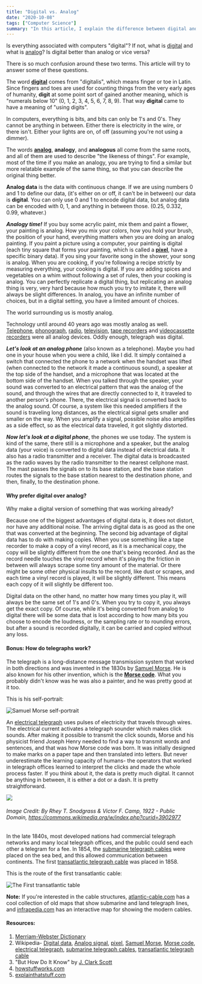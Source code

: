 ```yaml
---
title: "Digital vs. Analog"
date: "2020-10-08"
tags: ["Computer Science"]
summary: "In this article, I explain the difference between digital and analog data. I also briefly talk about how analog/digital phones and telegraphs work."
---
```


Is everything associated with computers "digital"? If not, what is [digital](https://en.wikipedia.org/wiki/Digital_data) and what is [analog](https://en.wikipedia.org/wiki/Analog_signal)? Is digital better than analog or vice versa?

There is so much confusion around these two terms. This article will try to answer some of these questions.

The word **[digital](https://en.wikipedia.org/wiki/Digital_data)** comes from "digitalis", which means finger or toe in Latin. Since fingers and toes are used for counting things from the very early ages of humanity, **digit** at some point sort of gained another meaning, which is "numerals below 10" (0, 1, 2, 3, 4, 5, 6, 7, 8, 9). That way **digital** came to have a meaning of "using digits".

In computers, everything is bits, and bits can only be 1's and 0's. They cannot be anything in between. Either there is electricity in the wire, or there isn't. Either your lights are on, of off (assuming you're not using a dimmer).

The words **[analog](https://en.wikipedia.org/wiki/Analog_signal)**, **analogy**, and **analogous** all come from the same roots, and all of them are used to describe "the likeness of things". For example, most of the time if you make an analogy, you are trying to find a similar but more relatable example of the same thing, so that you can describe the original thing better.

**Analog data** is the data with continuous change. If we are using numbers 0 and 1 to define our data, (it's either on or off, it can't be in between) our data is **digital**. You can only use 0 and 1 to encode digital data, but analog data can be encoded with 0, 1, and anything in between those. (0.25, 0.332, 0.99, whatever.)

_**Analogy time!**_ If you buy some acrylic paint, mix them and paint a flower, your painting is analog. How you mix your colors, how you hold your brush, the position of your hand, everything matters when you are doing an analog painting. If you paint a picture using a computer, your painting is digital (each tiny square that forms your painting, which is called a **[pixel](https://en.wikipedia.org/wiki/Pixel)**, have a specific binary data). If you sing your favorite song in the shower, your song is analog. When you are cooking, if you're following a recipe strictly by measuring everything, your cooking is digital. If you are adding spices and vegetables on a whim without following a set of rules, then your cooking is analog. You can perfectly replicate a digital thing, but replicating an analog thing is very, very hard because how much you try to imitate it, there will always be slight differences. In analog, you have an infinite number of choices, but in a digital setting, you have a limited amount of choices.

The world surrounding us is mostly analog.

Technology until around 40 years ago was mostly analog as well. [Telephone](https://en.wikipedia.org/wiki/Telephone), [phonograph](https://en.wikipedia.org/wiki/Phonograph), [radio](https://en.wikipedia.org/wiki/Radio), [television](https://en.wikipedia.org/wiki/Television), [tape recorders](https://en.wikipedia.org/wiki/Tape_recorder) and [videocassette recorders](https://en.wikipedia.org/wiki/Videocassette_recorder) were all analog devices. Oddly enough, telegraph was digital.

_**Let's look at an analog phone**_ (also known as a telephone). Maybe you had one in your house when you were a child, like I did. It simply contained a switch that connected the phone to a network when the handset was lifted (when connected to the network it made a continuous sound), a speaker at the top side of the handset, and a microphone that was located at the bottom side of the handset. When you talked through the speaker, your sound was converted to an electrical pattern that was the analog of the sound, and through the wires that are directly connected to it, it traveled to another person's phone. There, the electrical signal is converted back to the analog sound. Of course, a system like this needed amplifiers if the sound is traveling long distances, as the electrical signal gets smaller and smaller on the way. When you amplify a signal, possible noise also amplifies as a side effect, so as the electrical data traveled, it got slightly distorted.

_**Now let's look at a digital phone**_, the phones we use today. The system is kind of the same, there still is a microphone and a speaker, but the analog data (your voice) is converted to digital data instead of electrical data. It also has a radio transmitter and a receiver. The digital data is broadcasted as the radio waves by the radio transmitter to the nearest cellphone mast. The mast passes the signals on to its base station, and the base station routes the signals to the base station nearest to the destination phone, and then, finally, to the destination phone.

#### Why prefer digital over analog?

Why make a digital version of something that was working already?

Because one of the biggest advantages of digital data is, it does not distort, nor have any additional noise. The arriving digital data is as good as the one that was converted at the beginning. The second big advantage of digital data has to do with making copies. When you use something like a tape recorder to make a copy of a vinyl record, as it is a mechanical copy, the copy will be slightly different from the one that's being recorded. And as the record needle touches the vinyl record when it's playing the friction in between will always scrape some tiny amount of the material. Or there might be some other physical insults to the record, like dust or scrapes, and each time a vinyl record is played, it will be slightly different. This means each copy of it will slightly be different too.

Digital data on the other hand, no matter how many times you play it, will always be the same set of 1's and 0's. When you try to copy it, you always get the exact copy. Of course, while it's being converted from analog to digital there will be some data that is lost according to how many bits you choose to encode the loudness, or the sampling rate or to rounding errors, but after a sound is recorded digitally, it can be carried and copied without any loss.

#### Bonus: How do telegraphs work?

The telegraph is a long-distance message transmission system that worked in both directions and was invented in the 1830s by [Samuel Morse](https://en.wikipedia.org/wiki/Samuel_Morse). He is also known for his other invention, which is the **[Morse code](https://en.wikipedia.org/wiki/Morse_code)**. What you probably didn't know was he was also a painter, and he was pretty good at it too.

This is his self-portrait:

![Samuel Morse self-portrait](../images/blog/digital_vs_analog/1002px-Samuel_Finley_Breese_Morse_-_Samuel_F._B._Morse_Self-Portrait_-_Google_Art_Project.jpg)

An [electrical telegraph](https://en.wikipedia.org/wiki/Electrical_telegraph) uses pulses of electricity that travels through wires. The electrical current activates a telegraph sounder which makes click sounds. After making it possible to transmit the click sounds, Morse and his physicist friend Joseph Henry needed to find a way to transmit words and sentences, and that was how Morse code was born. It was initially designed to make marks on a paper tape and then translated into letters. But never underestimate the learning capacity of humans- the operators that worked in telegraph offices learned to interpret the clicks and made the whole process faster. If you think about it, the data is pretty much digital. It cannot be anything in between, it is either a dot or a dash. It is pretty straightforward.

![](../images/blog/digital_vs_analog/1280px-International_Morse_Code.svg.png)

###### Image Credit: By Rhey T. Snodgrass &amp; Victor F. Camp, 1922 - Public Domain, https://commons.wikimedia.org/w/index.php?curid=3902977

In the late 1840s, most developed nations had commercial telegraph networks and many local telegraph offices, and the public could send each other a telegram for a fee. In 1854, the [submarine telegraph cables](https://en.wikipedia.org/wiki/Submarine_communications_cable) were placed on the sea bed, and this allowed communication between continents. The first [transatlantic telegraph cable](https://en.wikipedia.org/wiki/Transatlantic_telegraph_cable) was placed in 1858.

This is the route of the first transatlantic cable:

![The First transatlantic table](../images/blog/digital_vs_analog/Atlantic_cable_Map.jpg)

**Note:** If you're interested in the cable structures, [atlantic-cable.com](https://atlantic-cable.com/Maps/index.htm) has a cool collection of old maps that show submarine and land telegraph lines, and [infrapedia.com](https://live.infrapedia.com/) has an interactive map for showing the modern cables.

#### Resources:

1. [Merriam-Webster Dictionary](https://www.merriam-webster.com/)
2. Wikipedia- [Digital data](https://en.wikipedia.org/wiki/Digital_data), [Analog signal](https://en.wikipedia.org/wiki/Analog_signal), [pixel](https://en.wikipedia.org/wiki/Pixel), [Samuel Morse](https://en.wikipedia.org/wiki/Samuel_Morse), [Morse code](https://en.wikipedia.org/wiki/Morse_code), [electrical telegraph](https://en.wikipedia.org/wiki/Electrical_telegraph), [submarine telegraph cables](https://en.wikipedia.org/wiki/Submarine_communications_cable), [transatlantic telegraph cable](https://en.wikipedia.org/wiki/Transatlantic_telegraph_cable)
3. "But How Do It Know" by [J. Clark Scott](http://www.buthowdoitknow.com/index.html)
4. [howstuffworks.com](https://electronics.howstuffworks.com/telephone.htm)
5. [explainthatstuff.com](https://www.explainthatstuff.com/telephone.html)
